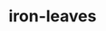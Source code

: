 ---
id: 1010
title: iron-leaves
types: [grass,psychic]
image: https://raw.githubusercontent.com/PokeAPI/sprites/master/sprites/pokemon/1010.png
---